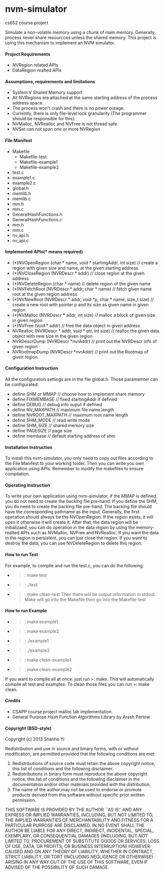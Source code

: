 nvm-simulator
=============

cs652 course project

Simulate a non-volatile memory using a chunk of main memory.
Generally, process never share resourcces unless the shared memory. 
This project is using this mechanism to implement an NVM simulator.


#### Project Requirements
- NVRegion related APIs
- DataRegion realted APIs


#### Assumptions, requirements and limitations
- System V Shared Memory support
- All NVRegions are attached at the same starting address of the process address space.
- The process won't crash and there is no power outage.
- Currently, there is only file-level lock granularity (The programmer should be responsible for this).
- NVMalloc, NVRealloc and NVFree is not thread safe. 
- NVSet can not span one or more NVRegion

#### File Manifest
- Makefile
   - Makefile-test
   - Makefile-example1
   - Makefile-example2
- test.c
- example1.c
- example2.c
- global.h
- memlib.h
- memlib.c
- mm.h
- mm.c
- GeneralHashFunctions.h
- GeneralHashFunctions.c
- mm.h
- mm.c
- nv_api.h
- nv_api.c

#### Implemented APIs(* means required)
- (*)NVOpenRegion (char * name, void * startingAddr, int size) // create a region with given size and name, at the given starting address.
- (*)NVCloseRegion (NVRDescr * addr) // close region at the given address
- (*)NVDeleteRegion (char * name) // delete region of the given name
- (*)NVFetchRoot (NVRDescr * addr, char * name) // fetch given name root at the given region address
- (*)NVNewRoot (NVRDescr * addr, void *p, char * name, size_t size) // create a new root with pointer p and its size as given name in given region
- (*)NVMalloc (NVRDescr * addr, int size) // malloc a block of given size in given region
- (*)NVFree (void * addr) // free the data object in given address
- NVRealloc (NVRDescr * addr, void * ptr, int size) // realloc the given data object with new size in the given region
- NVRDescrDump (NVRDescr *nvrAddr) // print out the NVRDescr info of given region
- NVRootmapDump (NVRDescr *nvrAddr) // print out the Rootmap of given region



#### Configuration Instruction
All the configuratoin settings are in the file global.h.
Those paramemter can be configurated:
- define SHM or MMAP // choose how to implement share memory
- define FIXMEMBASE // fixed startingAddr if defined 
- define DEBUG // debug info ouput if defined
- define NV_MAXPATH // maximum file name length
- define NVROOT_MAXPATH // maximum root name length
- define SHM_MODE // read write mode
- define SHM_SIZE // shared memory size
- define PAGESIZE // page size
- define membase // default starting address of shm


#### Installation Instruction
To install this nvm-simulator, you only need to copy out files according to the File Manifest to your working folder. Then you can write you own application using APIs. Remember to modify the makefiles to ensure compilation.

#### Operating Instruction
To write your own application using nvm-simulator, if the MMAP is defined, you do not need to create the backing file pre-hand. If you define the SHM, you do need to create the backing file pre-hand. The backing file should have the corresponding pathname as the input. Generally, the first operation should always be the NVOpenRegion. If the region exists, it will open it otherwise it will create it. After that, the data region will be initializaed, you can do operation in the data region by using the memory-realted APIs such as NVMalloc, NVFree and NVRealloc. If you want the data in the region is persistent, you can just close the region. If you want to destroy the data, you can use NVDeleteRegion to delete this region.

#### How to run Test
For example, to complie and run the test.c, you can do the following:
- >: make test
- >: ./test
- >: make clean-test
Then there will be output information in stdout.
Make will go into the Makefile then go into the Makefile-test

#### How to run Example
- >: make example1
- >: make example2
- >: ./example1
- >: ./example2
- >: make clean-example1
- >: make clean-example2

If you want to complie all at once. just run >: make. This will automatically compile all test and examples. To clean those files you can run >: make clean.


#### Credits
- CSAPP course project malloc lab implementation.
- General Purpose Hash Function Algorithms Library by Arash Partow

#### Copyright (BSD-style)

Copyright (c) 2013 Shanhe Yi

Redistribution and use in source and binary forms, with or without
modification, are permitted provided that the following conditions
are met:

1. Redistributions of source code must retain the above copyright
   notice, this list of conditions and the following disclaimer.
2. Redistributions in binary form must reproduce the above copyright
   notice, this list of conditions and the following disclaimer in the
   documentation and/or other materials provided with the distribution.
3. The name of the author may not be used to endorse or promote products
   derived from this software without specific prior written permission.

THIS SOFTWARE IS PROVIDED BY THE AUTHOR ``AS IS'' AND ANY EXPRESS OR
IMPLIED WARRANTIES, INCLUDING, BUT NOT LIMITED TO, THE IMPLIED WARRANTIES
OF MERCHANTABILITY AND FITNESS FOR A PARTICULAR PURPOSE ARE DISCLAIMED.
IN NO EVENT SHALL THE AUTHOR BE LIABLE FOR ANY DIRECT, INDIRECT,
INCIDENTAL, SPECIAL, EXEMPLARY, OR CONSEQUENTIAL DAMAGES (INCLUDING, BUT
NOT LIMITED TO, PROCUREMENT OF SUBSTITUTE GOODS OR SERVICES; LOSS OF USE,
DATA, OR PROFITS; OR BUSINESS INTERRUPTION) HOWEVER CAUSED AND ON ANY
THEORY OF LIABILITY, WHETHER IN CONTRACT, STRICT LIABILITY, OR TORT
(INCLUDING NEGLIGENCE OR OTHERWISE) ARISING IN ANY WAY OUT OF THE USE OF
THIS SOFTWARE, EVEN IF ADVISED OF THE POSSIBILITY OF SUCH DAMAGE.

